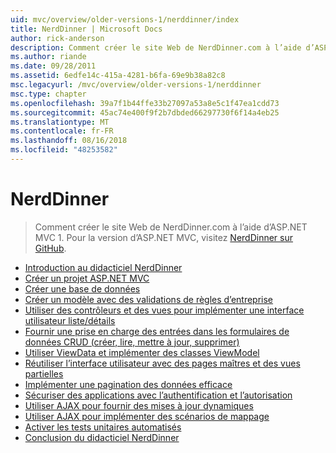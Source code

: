 ```yaml
---
uid: mvc/overview/older-versions-1/nerddinner/index
title: NerdDinner | Microsoft Docs
author: rick-anderson
description: Comment créer le site Web de NerdDinner.com à l’aide d’ASP.NET MVC 1. Pour la version d’ASP.NET MVC 3, visitez nerddinner sur GitHub.
ms.author: riande
ms.date: 09/28/2011
ms.assetid: 6edfe14c-415a-4281-b6fa-69e9b38a82c8
msc.legacyurl: /mvc/overview/older-versions-1/nerddinner
msc.type: chapter
ms.openlocfilehash: 39a7f1b44ffe33b27097a53a8e5c1f47ea1cdd73
ms.sourcegitcommit: 45ac74e400f9f2b7dbded66297730f6f14a4eb25
ms.translationtype: MT
ms.contentlocale: fr-FR
ms.lasthandoff: 08/16/2018
ms.locfileid: "48253582"
---
```

<a name="nerddinner"></a>NerdDinner
====================
> Comment créer le site Web de NerdDinner.com à l’aide d’ASP.NET MVC 1. Pour la version d’ASP.NET MVC, visitez [NerdDinner sur GitHub](https://github.com/AspNetMVPSamples/NerdDinner).


- [Introduction au didacticiel NerdDinner](introducing-the-nerddinner-tutorial.md)
- [Créer un projet ASP.NET MVC](create-a-new-aspnet-mvc-project.md)
- [Créer une base de données](create-a-database.md)
- [Créer un modèle avec des validations de règles d’entreprise](build-a-model-with-business-rule-validations.md)
- [Utiliser des contrôleurs et des vues pour implémenter une interface utilisateur liste/détails](use-controllers-and-views-to-implement-a-listingdetails-ui.md)
- [Fournir une prise en charge des entrées dans les formulaires de données CRUD (créer, lire, mettre à jour, supprimer)](provide-crud-create-read-update-delete-data-form-entry-support.md)
- [Utiliser ViewData et implémenter des classes ViewModel](use-viewdata-and-implement-viewmodel-classes.md)
- [Réutiliser l’interface utilisateur avec des pages maîtres et des vues partielles](re-use-ui-using-master-pages-and-partials.md)
- [Implémenter une pagination des données efficace](implement-efficient-data-paging.md)
- [Sécuriser des applications avec l’authentification et l’autorisation](secure-applications-using-authentication-and-authorization.md)
- [Utiliser AJAX pour fournir des mises à jour dynamiques](use-ajax-to-deliver-dynamic-updates.md)
- [Utiliser AJAX pour implémenter des scénarios de mappage](use-ajax-to-implement-mapping-scenarios.md)
- [Activer les tests unitaires automatisés](enable-automated-unit-testing.md)
- [Conclusion du didacticiel NerdDinner](nerddinner-wrap-up.md)
